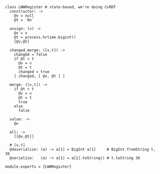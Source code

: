     class LWWRegister # state-based, we're doing CvRDT
      constructor: ->
        @v = null
        @t = `0n`

      assign: (v) ->
        @v = v
        @t = process.hrtime.bigint()
        [@v,@t]

      changed_merge: ([v,t]) ->
        changed = false
        if @t < t
          @v = v
          @t = t
          changed = true
        [ changed, [ @v, @t ] ]

      merge: ([v,t]) ->
        if @t < t
          @v = v
          @t = t
          true
        else
          false

      value: ->
        @v

      all: ->
        [[@v,@t]]

      # [v,t]
      @deserialize: (a) -> a[1] = BigInt a[1]     # BigInt.fromString t, 36
      @serialize:   (a) -> a[1] = a[1].toString() # t.toString 36

    module.exports = {LWWRegister}
